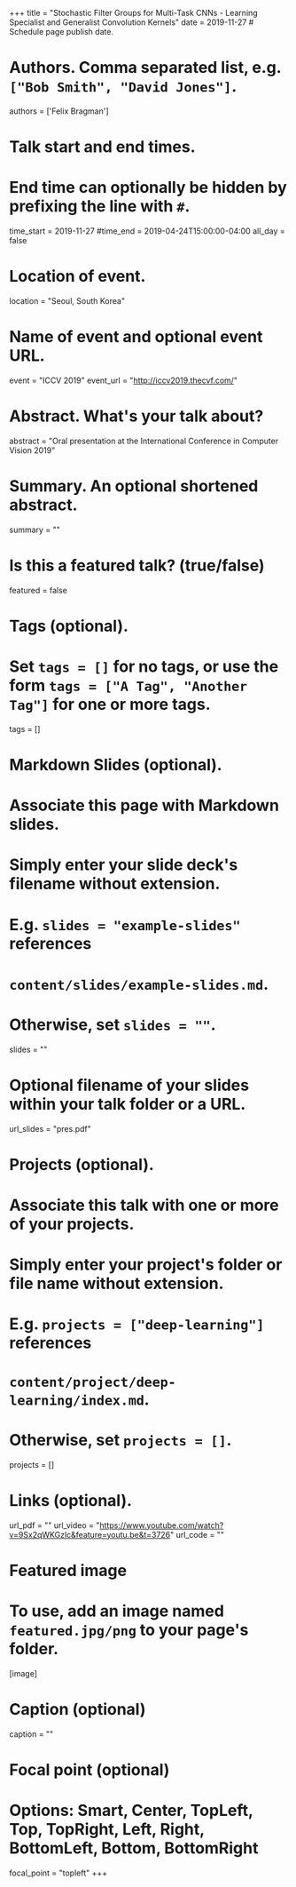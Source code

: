 +++
title = "Stochastic Filter Groups for Multi-Task CNNs - Learning Specialist and Generalist Convolution Kernels"
date = 2019-11-27 # Schedule page publish date.

# Authors. Comma separated list, e.g. `["Bob Smith", "David Jones"]`.
authors = ['Felix Bragman']

# Talk start and end times.
#   End time can optionally be hidden by prefixing the line with `#`.
time_start = 2019-11-27
#time_end = 2019-04-24T15:00:00-04:00
all_day = false

# Location of event.
location = "Seoul, South Korea"

# Name of event and optional event URL.
event = "ICCV 2019"
event_url = "http://iccv2019.thecvf.com/"

# Abstract. What's your talk about?
abstract = "Oral presentation at the International Conference in Computer Vision 2019"

# Summary. An optional shortened abstract.
summary = ""

# Is this a featured talk? (true/false)
featured = false

# Tags (optional).
#   Set `tags = []` for no tags, or use the form `tags = ["A Tag", "Another Tag"]` for one or more tags.
tags = []

# Markdown Slides (optional).
#   Associate this page with Markdown slides.
#   Simply enter your slide deck's filename without extension.
#   E.g. `slides = "example-slides"` references 
#   `content/slides/example-slides.md`.
#   Otherwise, set `slides = ""`.
slides = ""

# Optional filename of your slides within your talk folder or a URL.
url_slides = "pres.pdf"

# Projects (optional).
#   Associate this talk with one or more of your projects.
#   Simply enter your project's folder or file name without extension.
#   E.g. `projects = ["deep-learning"]` references 
#   `content/project/deep-learning/index.md`.
#   Otherwise, set `projects = []`.
projects = []

# Links (optional).
url_pdf = ""
url_video = "https://www.youtube.com/watch?v=9Sx2qWKGzlc&feature=youtu.be&t=3726"
url_code = ""

# Featured image
# To use, add an image named `featured.jpg/png` to your page's folder. 
[image]
  # Caption (optional)
  caption = ""

  # Focal point (optional)
  # Options: Smart, Center, TopLeft, Top, TopRight, Left, Right, BottomLeft, Bottom, BottomRight
  focal_point = "topleft"
+++
